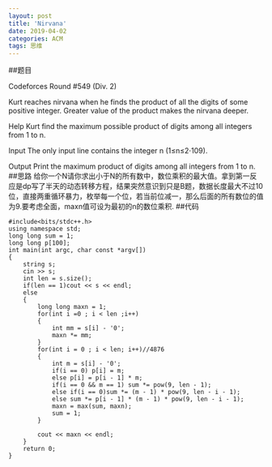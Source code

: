 ```yaml
---
layout: post
title: 'Nirvana'
date: 2019-04-02
categories: ACM
tags: 思维
---
```

##题目
 
Codeforces Round #549 (Div. 2)

Kurt reaches nirvana when he finds the product of all the digits of some positive integer. Greater value of the product makes the nirvana deeper.

Help Kurt find the maximum possible product of digits among all integers from 1 to n.

Input
The only input line contains the integer n (1≤n≤2⋅109).

Output
Print the maximum product of digits among all integers from 1 to n.
##思路
给你一个N请你求出小于N的所有数中，数位乘积的最大值。拿到第一反应是dp写了半天的动态转移方程，结果突然意识到只是B题，数据长度最大不过10位，直接两重循环暴力，枚举每一个位，若当前位减一，那么后面的所有数位的值为9.要考虑全面，maxn值可设为最初的n的数位乘积.
##代码
```clike
#include<bits/stdc++.h>
using namespace std;
long long sum = 1;
long long p[100];
int main(int argc, char const *argv[])
{
    string s;
    cin >> s;
    int len = s.size();
    if(len == 1)cout << s << endl;
    else
    {
    	long long maxn = 1;
    	for(int i =0 ; i < len ;i++)
    	{
    		int mm = s[i] - '0';
    		maxn *= mm;
    	}
        for(int i = 0 ; i < len; i++)//4876
        {
            int m = s[i] - '0';
            if(i == 0) p[i] = m;
            else p[i] = p[i - 1] * m;
            if(i == 0 && m == 1) sum *= pow(9, len - 1);
            else if(i == 0)sum *= (m - 1) * pow(9, len - i - 1);
            else sum *= p[i - 1] * (m - 1) * pow(9, len - i - 1);
            maxn = max(sum, maxn);
            sum = 1;
        }
       
        cout << maxn << endl;
    }
    return 0;
}
```